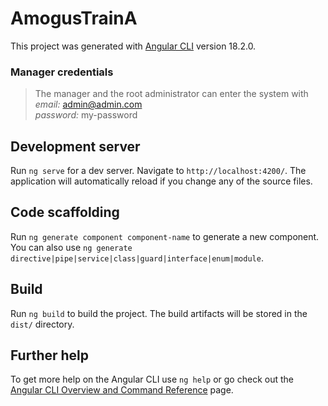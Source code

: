 # AmogusTrainA

This project was generated with [Angular CLI](https://github.com/angular/angular-cli) version 18.2.0.

### Manager credentials

> The manager and the root administrator can enter the system with  
> _email:_ <admin@admin.com>  
> _password:_ my-password

## Development server

Run `ng serve` for a dev server. Navigate to `http://localhost:4200/`. The application will automatically reload if you change any of the source files.

## Code scaffolding

Run `ng generate component component-name` to generate a new component. You can also use `ng generate directive|pipe|service|class|guard|interface|enum|module`.

## Build

Run `ng build` to build the project. The build artifacts will be stored in the `dist/` directory.

## Further help

To get more help on the Angular CLI use `ng help` or go check out the [Angular CLI Overview and Command Reference](https://angular.dev/tools/cli) page.

